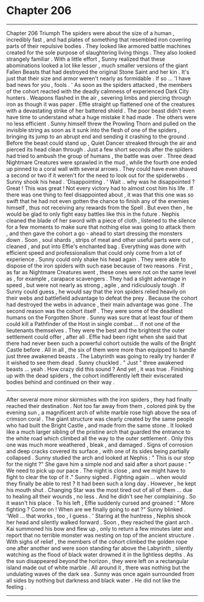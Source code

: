 
# Chapter 206


---

Chapter 206 Triumph
The spiders were about the size of a human , incredibly fast , and had plates of something that resembled iron covering parts of their repulsive bodies . They looked like armored battle machines created for the sole purpose of slaughtering living things .
They also looked strangely familiar . With a little effort , Sunny realized that these abominations looked a lot like lesser , much smaller versions of the giant Fallen Beasts that had destroyed the original Stone Saint and her kin .
It's just that their size and armor weren't nearly as formidable .
If so …
'I have bad news for you , fools . '
As soon as the spiders attacked , the members of the cohort reacted with the deadly calmness of experienced Dark City hunters . Weapons flashed in the air , severing limbs and piercing through iron as though it was paper . Effie straight up flattened one of the creatures with a devastating strike of her battered shield . The poor beast didn't even have time to understand what a huge mistake it had made .
The others were no less efficient . Sunny himself threw the Prowling Thorn and pulled on the invisible string as soon as it sunk into the flesh of one of the spiders , bringing its jump to an abrupt end and sending it crashing to the ground . Before the beast could stand up , Quiet Dancer streaked through the air and pierced its head clean through .
Just a few short seconds after the spiders had tried to ambush the group of humans , the battle was over . Three dead Nightmare Creatures were sprawled in the mud , while the fourth one ended up pinned to a coral wall with several arrows .
They could have even shaved a second or two if it weren't for the need to look out for the spiderwebs .
Sunny shook his head .
'Disappointing . '
Wait .. why was he disappointed ? Great ! This was great ! Not every victory had to almost cost him his life .
If there was one thing to feel disappointed about , it was that this one was so swift that he had not even gotten the chance to finish any of the enemies himself , thus not receiving any rewards from the Spell . But even then , he would be glad to only fight easy battles like this in the future .
Nephis cleaned the blade of her sword with a piece of cloth , listened to the silence for a few moments to make sure that nothing else was going to attack them , and then gave the cohort a go - ahead to start dressing the monsters down .
Soon , soul shards , strips of meat and other useful parts were cut , cleaned , and put into Effie's enchanted bag . Everything was done with efficient speed and professionalism that could only come from a lot of experience .
Sunny could only shake his head again .
They were able to dispose of the iron spiders with such ease because of two reasons . First , as far as Nightmare Creatures went , these ones were not on the same level as , for example , carapace scavengers . They had a slight advantage in speed , but were not nearly as strong , agile , and ridiculously tough .
If Sunny could guess , he would say that the iron spiders relied heavily on their webs and battlefield advantage to defeat the prey . Because the cohort had destroyed the webs in advance , their main advantage was gone .
The second reason was the cohort itself . They were some of the deadliest humans on the Forgotten Shore . Sunny was sure that at least four of them could kill a Pathfinder of the Host in single combat … if not one of the lieutenants themselves .
They were the best and the brightest the outer settlement could offer , after all . Effie had been right when she said that there had never been such a powerful cohort outside the walls of the Bright Castle before .
All in all , the six of them were more than equipped to handle just three awakened beasts . The Labyrinth was going to really try harder if it wished to see them dead .
Sunny chuckled .
" Just " three awakened beasts … yeah . How crazy did this sound ?
And yet , it was true .
Finishing up with the dead spiders , the cohort indifferently left their eviscerated bodies behind and continued on their way .
***
After several more minor skirmishes with the iron spiders , they had finally reached their destination . Not too far away from them , colored pink by the evening sun , a magnificent arch of white marble rose high above the sea of crimson coral .
The giant structure was clearly created by the same people who had built the Bright Castle , and made from the same stone . It looked like a much larger sibling of the pristine arch that guarded the entrance to the white road which climbed all the way to the outer settlement .
Only this one was much more weathered , bleak , and damaged . Signs of corrosion and deep cracks covered its surface , with one of its sides being partially collapsed .
Sunny studied the arch and looked at Nephis :
" This is our stop for the night ?"
She gave him a simple nod and said after a short pause :
" We need to pick up our pace . The night is close , and we might have to fight to clear the top of it ."
Sunny sighed . Fighting again … when would they finally be able to rest ? It had been such a long day .
However , he kept his mouth shut . Changing Star was the most tired out of all of them … due to healing all their wounds , no less . And he didn't see her complaining .
So it wasn't his place .
To his left , Effie suddenly cursed and groaned :
" More fighting ? Come on ! When are we finally going to eat ?"
Sunny blinked .
'Well … that works , too , I guess . '
Staring at the huntress , Nephis shook her head and silently walked forward .
Soon , they reached the giant arch . Kai summoned his bow and flew up , only to return a few minutes later and report that no terrible monster was nesting on top of the ancient structure .
With sighs of relief , the members of the cohort climbed the golden rope one after another and were soon standing far above the Labyrinth , silently watching as the flood of black water drowned it in the lightless depths .
As the sun disappeared beyond the horizon , they were left on a rectangular island made out of white marble . All around it , there was nothing but the undulating waves of the dark sea .
Sunny was once again surrounded from all sides by nothing but darkness and black water . He did not like the feeling .

---

